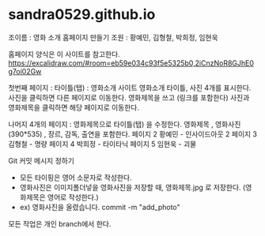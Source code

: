 # sandra0529.github.io

조이름 : 영화 소개 홈페이지 만들기
조원 : 황예민, 김형철, 박희정, 임현욱

홈페이지 양식은 이 사이트를 참고한다. https://excalidraw.com/#room=eb59e034c93f5e5325b0,2iCnzNoR8GJhE0g7oi02Gw

첫번째 페이지 : 타이틀(탭) : 영화소개 사이트  영화소개 타이틀, 사진 4개를 표시한다. 사진을 클릭하면 다른 페이지로 이동한다. 
영화제목을 쓰고 (링크를 포함한다)  사진과 영화제목을 클릭하면 해당 페이지로 이동한다. 


나머지 4개의 페이지 : 영화제목으로 타이틀(탭) 을 수정한다. 영화제목 , 영화사진 (390*535) , 장르, 감독, 출연을 포함한다. 
페이지 2 황예민 - 인사이드아웃 2
페이지 3 김형철 - 명량
페이지 4 박희정 - 타이타닉
페이지 5 임현욱 - 괴물


Git 커밋 메시지 정하기
- 모든 타이핑은 영어 소문자로 작성한다.
- 영화사진은 이미지폴더넣을 영화사진을 저장할 때, 영화제목.jpg 로 저장한다. (영화제목은 영어로 작성한다.)
- ex) 영화사진을 올렸습니다. commit -m "add_photo"

모든 작업은 개인 branch에서 한다.
